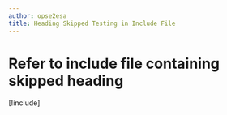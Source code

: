 ```yaml
---
author: opse2esa
title: Heading Skipped Testing in Include File
---
```


# Refer to include file containing skipped heading
[!include[](includes/HeadingSkipped.md)]
